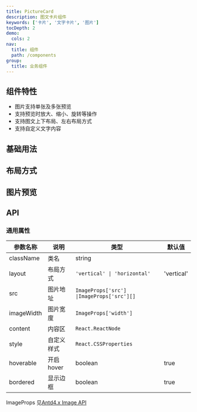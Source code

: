 ```yaml
---
title: PictureCard
description: 图文卡片组件
keywords: ['卡片', '文字卡片', '图片']
tocDepth: 2
demo:
  cols: 2
nav:
  title: 组件
  path: /components
group:
  title: 业务组件
---
```


## 组件特性

- 图片支持单张及多张预览
- 支持预览时放大、缩小、旋转等操作
- 支持图文上下布局、左右布局方式
- 支持自定义文字内容

## 基础用法

<code src="./demos/demo1.tsx" title="一般效果"></code>
<code src="./demos/demo2.tsx" title="无边框,无hover效果"></code>

## 布局方式

<code src="./demos/demo3.tsx"></code>

## 图片预览

<code src="./demos/demo4.tsx" title="单张图片" description="支持预览时旋转、放大、缩小等"></code>
<code src="./demos/demo5.tsx" title="多张图片" description="多张图片时,默认显示第一张图片;预览时支持切换"></code>

## API

### 通用属性

| 参数名称   | 说明       | 类型                                      | 默认值     |
| ---------- | ---------- | ----------------------------------------- | ---------- |
| className  | 类名       | string                                    |            |
| layout     | 布局方式   | `'vertical' \| 'horizontal'`              | 'vertical' |
| src        | 图片地址   | `ImageProps['src'] \|ImageProps['src'][]` |            |
| imageWidth | 图片宽度   | `ImageProps['width']`                     |            |
| content    | 内容区     | `React.ReactNode`                         |            |
| style      | 自定义样式 | `React.CSSProperties`                     |            |
| hoverable  | 开启 hover | boolean                                   | true       |
| bordered   | 显示边框   | boolean                                   | true       |

ImageProps 见[Antd4.x Image API](https://4x-ant-design.antgroup.com/components/image-cn/#API)
